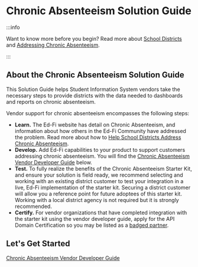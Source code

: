 # Chronic Absenteeism Solution Guide

:::info

Want to know more before you begin? Read more about [School Districts](https://www.ed-fi.org/how-to-use-ed-fi/school-districts/)
and [Addressing Chronic Absenteeism](https://www.ed-fi.org/how-to-use-ed-fi/school-districts/address-chronic-absenteeism/).

:::

## About the Chronic Absenteeism Solution Guide

This Solution Guide helps Student Information
System vendors take the necessary steps to provide districts with the data
needed to dashboards and reports on chronic absenteeism.  

Vendor support for chronic absenteeism encompasses the following steps:

* **Learn.** The Ed-Fi website has detail on Chronic Absenteeism, and
    information about how others in the Ed-Fi Community have addressed the
    problem. Read more about how to [Help School Districts Address Chronic
    Absenteeism](https://www.ed-fi.org/solution-guides/help-school-districts-address-chronic-absenteeism/).
* **Develop.** Add Ed-Fi capabilities to your product to support customers
    addressing chronic absenteeism. You will find the [Chronic Absenteeism
    Vendor Developer Guide](./vendor-developer-guide/readme.md) below.
* **Test.** To fully realize the benefits of the Chronic Absenteeism Starter
    Kit, and ensure your solution is field ready, we recommend selecting and
    working with an existing district customer to test your integration in a
    live, Ed-Fi implementation of the starter kit. Securing a district customer
    will allow you a reference point for future adoptees of this starter kit.
    Working with a local district agency is not required but it is strongly
    recommended.
* **Certify.** For vendor organizations that have completed integration with
    the starter kit using the vendor developer guide, apply for the API Domain
    Certification so you may be listed as a [badged partner](/partners/badging/).

## Let's Get Started

[Chronic Absenteeism Vendor Developer Guide](./get-started.md)
